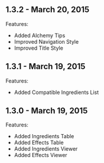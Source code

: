 ## 1.3.2 - March 20, 2015

Features:

- Added Alchemy Tips
- Improved Navigation Style
- Improved Title Style

## 1.3.1 - March 19, 2015

Features:

- Added Compatible Ingredients List

## 1.3.0 - March 19, 2015

Features:

- Added Ingredients Table
- Added Effects Table
- Added Ingredients Viewer
- Added Effects Viewer